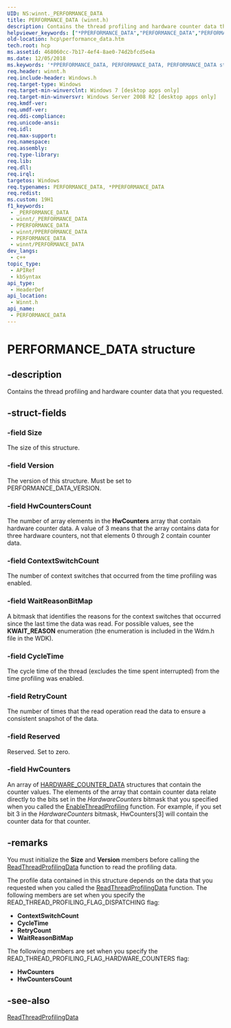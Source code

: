 ```yaml
---
UID: NS:winnt._PERFORMANCE_DATA
title: PERFORMANCE_DATA (winnt.h)
description: Contains the thread profiling and hardware counter data that you requested.
helpviewer_keywords: ["*PPERFORMANCE_DATA","PERFORMANCE_DATA","PERFORMANCE_DATA structure [Hardware Counter Profiling]","PPERFORMANCE_DATA","PPERFORMANCE_DATA structure pointer [Hardware Counter Profiling]","_PERFORMANCE_DATA","hcp.performance_data","winnt/PERFORMANCE_DATA","winnt/PPERFORMANCE_DATA"]
old-location: hcp\performance_data.htm
tech.root: hcp
ms.assetid: 468060cc-7b17-4ef4-8ae0-74d2bfcd5e4a
ms.date: 12/05/2018
ms.keywords: '*PPERFORMANCE_DATA, PERFORMANCE_DATA, PERFORMANCE_DATA structure [Hardware Counter Profiling], PPERFORMANCE_DATA, PPERFORMANCE_DATA structure pointer [Hardware Counter Profiling], _PERFORMANCE_DATA, hcp.performance_data, winnt/PERFORMANCE_DATA, winnt/PPERFORMANCE_DATA'
req.header: winnt.h
req.include-header: Windows.h
req.target-type: Windows
req.target-min-winverclnt: Windows 7 [desktop apps only]
req.target-min-winversvr: Windows Server 2008 R2 [desktop apps only]
req.kmdf-ver: 
req.umdf-ver: 
req.ddi-compliance: 
req.unicode-ansi: 
req.idl: 
req.max-support: 
req.namespace: 
req.assembly: 
req.type-library: 
req.lib: 
req.dll: 
req.irql: 
targetos: Windows
req.typenames: PERFORMANCE_DATA, *PPERFORMANCE_DATA
req.redist: 
ms.custom: 19H1
f1_keywords:
 - _PERFORMANCE_DATA
 - winnt/_PERFORMANCE_DATA
 - PPERFORMANCE_DATA
 - winnt/PPERFORMANCE_DATA
 - PERFORMANCE_DATA
 - winnt/PERFORMANCE_DATA
dev_langs:
 - c++
topic_type:
 - APIRef
 - kbSyntax
api_type:
 - HeaderDef
api_location:
 - Winnt.h
api_name:
 - PERFORMANCE_DATA
---
```


# PERFORMANCE_DATA structure


## -description

Contains the thread profiling and hardware counter data that you requested.

## -struct-fields

### -field Size

The size of this structure.

### -field Version

The version of this structure. Must be set to PERFORMANCE_DATA_VERSION.

### -field HwCountersCount

The number of array elements in the <b>HwCounters</b> array that contain hardware counter data. A value of 3 means that the array contains data for three hardware counters, not that elements 0 through 2 contain counter data.

### -field ContextSwitchCount

The number of context switches that occurred from the time profiling was enabled.

### -field WaitReasonBitMap

A bitmask that identifies the reasons for the context switches that occurred since the last time the data was read. For possible values, see the <b>KWAIT_REASON</b> enumeration (the enumeration is included in the Wdm.h file in the WDK).

### -field CycleTime

The cycle time of the thread (excludes the time spent interrupted) from the time profiling was enabled.

### -field RetryCount

The number of times that the read operation read the data to ensure a consistent snapshot of the data.

### -field Reserved

Reserved. Set to zero.

### -field HwCounters

An array of <a href="https://docs.microsoft.com/windows/desktop/api/winnt/ns-winnt-hardware_counter_data">HARDWARE_COUNTER_DATA</a> structures that contain the counter values. The elements of the array that contain counter data relate directly to the bits set in the <i>HardwareCounters</i> bitmask that you specified when you called the <a href="https://docs.microsoft.com/windows/desktop/api/winbase/nf-winbase-enablethreadprofiling">EnableThreadProfiling</a> function. For example, if you set bit 3 in the <i>HardwareCounters</i> bitmask, HwCounters[3] will contain the counter data for that counter.

## -remarks

You must initialize the <b>Size</b> and <b>Version</b> members before calling the <a href="https://docs.microsoft.com/windows/desktop/api/winbase/nf-winbase-readthreadprofilingdata">ReadThreadProfilingData</a> function to read the profiling data.

The profile data contained in this structure depends on the data that you requested when you called the <a href="https://docs.microsoft.com/windows/desktop/api/winbase/nf-winbase-readthreadprofilingdata">ReadThreadProfilingData</a> function. The following members are set when you specify the READ_THREAD_PROFILING_FLAG_DISPATCHING flag:

<ul>
<li><b>ContextSwitchCount</b></li>
<li><b>CycleTime</b></li>
<li><b>RetryCount</b></li>
<li><b>WaitReasonBitMap</b></li>
</ul>
The following members are set when you specify the READ_THREAD_PROFILING_FLAG_HARDWARE_COUNTERS flag:

<ul>
<li><b>HwCounters</b></li>
<li><b>HwCountersCount</b></li>
</ul>

## -see-also

<a href="https://docs.microsoft.com/windows/desktop/api/winbase/nf-winbase-readthreadprofilingdata">ReadThreadProfilingData</a>

